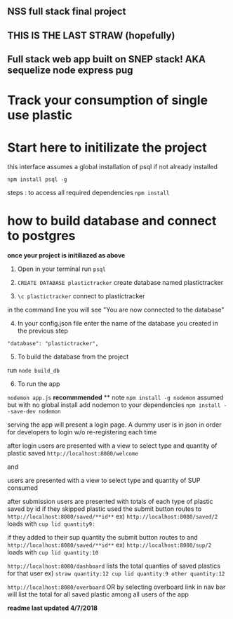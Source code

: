 ## NSS full stack final project 

## THIS IS THE LAST STRAW (hopefully)
## Full stack web app built on SNEP stack! AKA sequelize node express pug

# Track your consumption of single use plastic 

# Start here to initilizate the project

this interface assumes a global installation of psql 
if not already installed

`npm install psql -g`

steps :
to access all required dependencies 
`npm install`


# how to build database and connect to postgres
  **once your project is initiliazed as above**
1. Open in your terminal run `psql` 

2. `CREATE DATABASE plastictracker` create database named plastictracker

3. `\c plastictracker` connect to plastictracker

in the command line you will see "You are now connected to the database"

4. In your config.json file enter the name of the database you created in the previous step

`"database": "plastictracker",`

5. To build the database from the project

run `node build_db`

6. To run the app 

`nodemon app.js` **recommmended** 
** note `npm install -g nodemon` assumed but with no global install add nodemon to your dependencies `npm install --save-dev nodemon`

serving the app will present a login page.  A dummy user is in json in order for developers to login w/o re-registering each time

after login users are presented with a view to select type and quantity of plastic saved 
`http://localhost:8080/welcome`

and 

users are presented with a view to select type and quantity of SUP consumed

after submission users are presented with totals of each type of plastic saved by id 
if they skipped plastic used the submit button routes to 
`http://localhost:8080/saved/**id**`
ex) `http://localhost:8080/saved/2` 
loads with `cup lid quantity9:`

if they added to their sup quantity the submit button routes to 
and `http://localhost:8080/saved/**id**`
ex) `http://localhost:8080/sup/2`
loads with `cup lid quantity:10`

`http://localhost:8080/dashboard`
lists the total quanties of saved plastics for that user 
ex) 
`straw quantity:12
cup lid quantity:9
other quantity:12`

`http://localhost:8080/overboard` OR by selecting overboard link in nav bar will list the total for all saved plastic among all users of the app


**readme last updated 4/7/2018**



